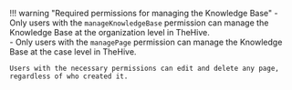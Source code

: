 !!! warning "Required permissions for managing the Knowledge Base"
    - Only users with the `manageKnowledgeBase` permission can manage the Knowledge Base at the organization level in TheHive.   
    - Only users with the `managePage` permission can manage the Knowledge Base at the case level in TheHive.  
    
    Users with the necessary permissions can edit and delete any page, regardless of who created it.